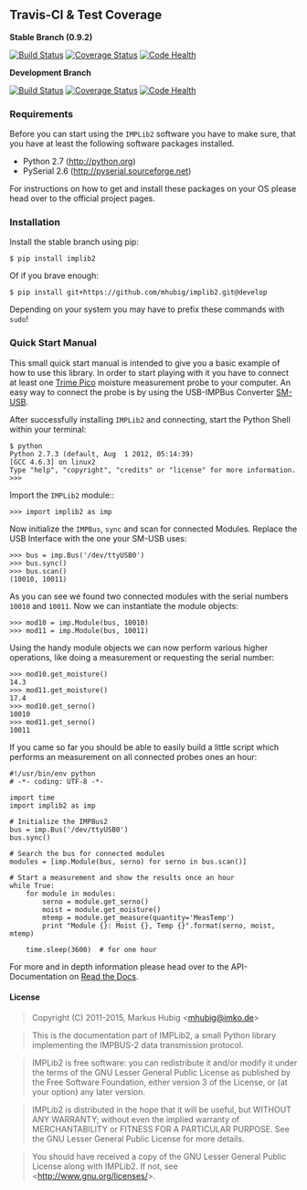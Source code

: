 ## Travis-CI & Test Coverage

**Stable Branch (0.9.2)**

[![Build Status](https://travis-ci.org/mhubig/implib2.svg?branch=master)](https://travis-ci.org/mhubig/implib2)
[![Coverage Status](https://coveralls.io/repos/mhubig/implib2/badge.svg?branch=master)](https://coveralls.io/r/mhubig/implib2?branch=master)
[![Code Health](https://landscape.io/github/mhubig/implib2/master/landscape.svg?style=flat)](https://landscape.io/github/mhubig/implib2/master)

**Development Branch**

[![Build Status](https://travis-ci.org/mhubig/implib2.svg?branch=develop)](https://travis-ci.org/mhubig/implib2)
[![Coverage Status](https://coveralls.io/repos/mhubig/implib2/badge.svg?branch=develop)](https://coveralls.io/r/mhubig/implib2?branch=develop)
[![Code Health](https://landscape.io/github/mhubig/implib2/develop/landscape.svg?style=flat)](https://landscape.io/github/mhubig/implib2/develop)

### Requirements

Before you can start using the `IMPLib2` software you have to make sure, that
you have at least the following software packages installed.

- Python 2.7 (http://python.org)
- PySerial 2.6 (http://pyserial.sourceforge.net)

For instructions on how to get and install these packages on your OS please
head over to the official project pages.


### Installation

Install the stable branch using pip:

    $ pip install implib2

Of if you brave enough:

    $ pip install git+https://github.com/mhubig/implib2.git@develop

Depending on your system you may have to prefix these commands with `sudo`!


### Quick Start Manual

This small quick start manual is intended to give you a basic example of how
to use this library. In order to start playing with it you have to connect at
least one [Trime Pico][1] moisture measurement probe to your computer. An easy
way to connect the probe is by using the USB-IMPBus Converter [SM-USB][3].

After successfully installing `IMPLib2` and connecting, start the Python Shell
within your terminal:

    $ python
    Python 2.7.3 (default, Aug  1 2012, 05:14:39)
    [GCC 4.6.3] on linux2
    Type "help", "copyright", "credits" or "license" for more information.
    >>>

Import the `IMPLib2` module::

    >>> import implib2 as imp

Now initialize the `IMPBus`, `sync` and scan for connected Modules. Replace the
USB Interface with the one your SM-USB uses:

    >>> bus = imp.Bus('/dev/ttyUSB0')
    >>> bus.sync()
    >>> bus.scan()
    (10010, 10011)

As you can see we found two connected modules with the serial numbers `10010`
and `10011`. Now we can instantiate the module objects:

    >>> mod10 = imp.Module(bus, 10010)
    >>> mod11 = imp.Module(bus, 10011)

Using the handy module objects we can now perform various higher operations,
like doing a measurement or requesting the serial number:

    >>> mod10.get_moisture()
    14.3
    >>> mod11.get_moisture()
    17.4
    >>> mod10.get_serno()
    10010
    >>> mod11.get_serno()
    10011

If you came so far you should be able to easily build a little script which
performs an measurement on all connected probes ones an hour:

    #!/usr/bin/env python
    # -*- coding: UTF-8 -*-

    import time
    import implib2 as imp

    # Initialize the IMPBus2
    bus = imp.Bus('/dev/ttyUSB0')
    bus.sync()

    # Search the bus for connected modules
    modules = [imp.Module(bus, serno) for serno in bus.scan()]

    # Start a measurement and show the results once an hour
    while True:
        for module in modules:
            serno = module.get_serno()
            moist = module.get_moisture()
            mtemp = module.get_measure(quantity='MeasTemp')
            print "Module {}: Moist {}, Temp {}".format(serno, moist, mtemp)

        time.sleep(3600)  # for one hour

For more and in depth information please head over to the API-Documentation on
[Read the Docs][2].


#### License

> Copyright (C) 2011-2015, Markus Hubig <<mhubig@imko.de>>

> This is the documentation part of IMPLib2, a small Python library
> implementing the IMPBUS-2 data transmission protocol.

> IMPLib2 is free software: you can redistribute it and/or modify
> it under the terms of the GNU Lesser General Public License as
> published by the Free Software Foundation, either version 3 of
> the License, or (at your option) any later version.

> IMPLib2 is distributed in the hope that it will be useful,
> but WITHOUT ANY WARRANTY; without even the implied warranty of
> MERCHANTABILITY or FITNESS FOR A PARTICULAR PURPOSE. See the
> GNU Lesser General Public License for more details.

> You should have received a copy of the GNU Lesser General Public
> License along with IMPLib2. If not, see <<http://www.gnu.org/licenses/>>.


[1]: http://imko.de/en/products/soilmoisture
[2]: https://implib2.readthedocs.org
[3]: http://imko.de/en/products
